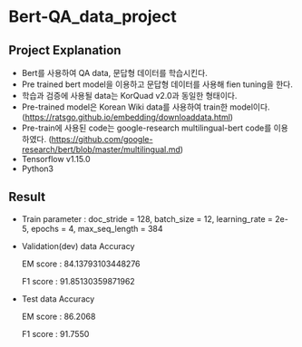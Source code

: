 # Bert-QA_data_project

## Project Explanation

- Bert를 사용하여 QA data, 문답형 데이터를 학습시킨다. 
- Pre trained bert model을 이용하고 문답형 데이터를 사용해 fien tuning을 한다. 
- 학습과 검증에 사용될 data는 KorQuad v2.0과 동일한 형태이다. 
- Pre-trained model은 Korean Wiki data를 사용하여 train한 model이다. 
  (https://ratsgo.github.io/embedding/downloaddata.html)
- Pre-train에 사용된 code는 google-research multilingual-bert code를 이용하였다. 
  (https://github.com/google-research/bert/blob/master/multilingual.md)
- Tensorflow v1.15.0
- Python3


## Result

- Train parameter : doc_stride = 128, batch_size = 12, learning_rate = 2e-5, epochs = 4, max_seq_length = 384
- Validation(dev) data Accuracy

  EM score : 84.13793103448276
  
  F1 score : 91.85130359871962
  
- Test data Accuracy

  EM score : 86.2068
  
  F1 score : 91.7550
